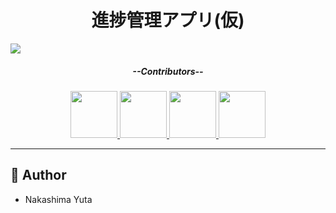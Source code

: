 <h1 align=center>進捗管理アプリ(仮)</h1>

<img src="https://wp.notepm.jp/wp-content/uploads/2020/03/project-tool.jpg">

<h5 align=center>--Contributors--</h5>
<p align=center>
<a href="https://github.com/nakashi94">
  <img src="https://avatars.githubusercontent.com/u/87302837?" width=75>
</a>
<a href="https://github.com/Rei-Suzuki1729">
  <img src="https://avatars.githubusercontent.com/u/83030439?" width=75>
</a>
<a href="https://github.com/crazymonkeybanana">
  <img src="https://avatars.githubusercontent.com/u/82359359?" width=75>
</a>
<a href="https://github.com/GureGorii">
  <img src="https://avatars.githubusercontent.com/u/81224242?" width=75>
</a>
</p>

***

## :eyes: Author
* Nakashima Yuta
